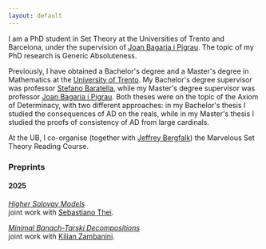 ```yaml
---
layout: default
---
```


I am a PhD student in Set Theory at the Universities of Trento and Barcelona, under the supervision of <a href="https://en.wikipedia.org/wiki/Joan_Bagaria">Joan Bagaria i Pigrau</a>. The topic of my PhD research is Generic Absoluteness.

Previously, I have obtained a Bachelor's degree and a Master's degree in Mathematics at the <a href="https://www.unitn.it/it">University of Trento</a>. My Bachelor's degree supervisor was professor <a href="https://webapps.unitn.it/du/it/Persona/PER0003680/Curriculum">Stefano Baratella</a>, while my Master's degree supervisor was professor <a href="https://en.wikipedia.org/wiki/Joan_Bagaria">Joan Bagaria i Pigrau</a>. Both theses were on the topic of the Axiom of Determinacy, with two different approaches: in my Bachelor's thesis I studied the consequences of AD on the reals, while in my Master's thesis I studied the proofs of consistency of AD from large cardinals.

At the UB, I co-organise (together with <a href="https://www.jeffreybergfalk.com/home">Jeffrey Bergfalk</a>) the Marvelous Set Theory Reading Course.

<h3>Preprints</h3>

<div class="timeline">
   <div class="timeline-year">
      <h4 class="year">2025</h4>
      <div class="timeline-events">
        <div class="timeline-item">
          <p> <i><a href="https://arxiv.org/abs/2507.19129">Higher Solovay Models</a></i> <br>joint work with <a href="https://it.wikipedia.org/wiki/Sebastiano_Thei">Sebastiano Thei</a>.</p>
        </div>
        <div class="timeline-item">
          <p> <i><a href="https://arxiv.org/abs/2507.17517">Minimal Banach-Tarski Decompositions</a></i> <br>joint work with <a href="https://webapps.unitn.it/du/it/Persona/PER0208829">Kilian Zambanini</a>.</p>
        </div>
      </div>
    </div>
</div>


